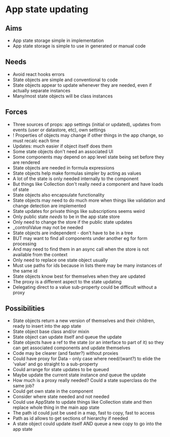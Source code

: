 App state updating
==================

Aims
----

- App state storage simple in implementation
- App state storage is simple to use in generated or manual code

Needs
-----

- Avoid react hooks errors
- State objects are simple and conventional to code
- State objects appear to update whenever they are needed, even if actually separate instances
- Many/most state objects will be class instances


Forces
------
- Three sources of props: app settings (initial or updated), updates from events (user or datastore, etc), own settings
- ! Properties of objects may change if other things in the app change, so must recalc each time
- Updates: much easier if object itself does them
- Some state objects don't need an associated UI
- Some components may depend on app level state being set before they are rendered
- State objects are needed in formula expressions
- State objects help make formulas simpler by acting as values
- A lot of the state is only needed internally to the component
- But things like Collection don't really need a component and have loads of state
- State objects also encapsulate functionality
- State objects may need to do much more when things like validation and change detection are implemented 
- State updates for private things like subscriptions seems weird
- Only public state _needs_ to be in the app state store
- Only need to change the store if the public state updates
- _controlValue may not be needed
- State objects are independent - don't have to be in a tree
- BUT may want to find all components under another eg for form processing
- And may need to find them in an async call when the store is not available from the context
- Only need to replace one state object usually
- Must use paths for ids because in lists there may be many instances of the same id
- State objects know best for themselves when they are updated
- The proxy is a different aspect to the state updating
- Delegating direct to a value sub-property could be difficult without a proxy


Possibilities
-------------

- State objects return a new version of themselves and their children, ready to insert into the app state
- State object base class and/or mixin
- State object can update itself and queue the update
- State objects have a ref to the state (or an interface to part of it) so they can get associated components and update themselves
- Code may be clearer (and faster?) without proxies
- Could have proxy for Data - only case where need/(want?) to elide the 'value' and go straight to a sub-property
- Could arrange for state updates to be queued
- Maybe update the current state instance _and_ queue the update
- How much is a proxy really needed?  Could a state superclass do the same job?
- Could get own state in the component
- Consider where state needed and not needed
- Could use AppState to update things like Collection state and then replace whole thing in the main app state
- The path id could just be used in a map, fast to copy, fast to access
- Path as id allows to get sections of hierarchy if needed
- A state object could update itself AND queue a new copy to go into the app state

